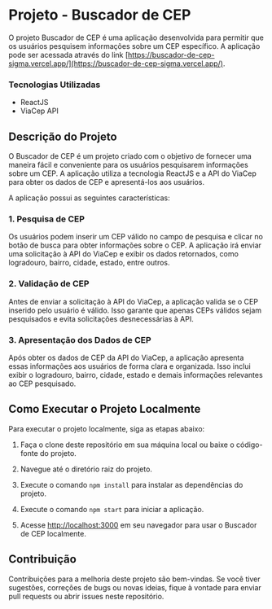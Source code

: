 # Projeto - Buscador de CEP

O projeto Buscador de CEP é uma aplicação desenvolvida para permitir que os usuários pesquisem informações sobre um CEP específico. A aplicação pode ser acessada através do link [https://buscador-de-cep-sigma.vercel.app/](https://buscador-de-cep-sigma.vercel.app/).

### Tecnologias Utilizadas
- ReactJS
- ViaCep API

## Descrição do Projeto

O Buscador de CEP é um projeto criado com o objetivo de fornecer uma maneira fácil e conveniente para os usuários pesquisarem informações sobre um CEP. A aplicação utiliza a tecnologia ReactJS e a API do ViaCep para obter os dados de CEP e apresentá-los aos usuários.

A aplicação possui as seguintes características:

### 1. Pesquisa de CEP

Os usuários podem inserir um CEP válido no campo de pesquisa e clicar no botão de busca para obter informações sobre o CEP. A aplicação irá enviar uma solicitação à API do ViaCep e exibir os dados retornados, como logradouro, bairro, cidade, estado, entre outros.

### 2. Validação de CEP

Antes de enviar a solicitação à API do ViaCep, a aplicação valida se o CEP inserido pelo usuário é válido. Isso garante que apenas CEPs válidos sejam pesquisados e evita solicitações desnecessárias à API.

### 3. Apresentação dos Dados de CEP

Após obter os dados de CEP da API do ViaCep, a aplicação apresenta essas informações aos usuários de forma clara e organizada. Isso inclui exibir o logradouro, bairro, cidade, estado e demais informações relevantes ao CEP pesquisado.

## Como Executar o Projeto Localmente

Para executar o projeto localmente, siga as etapas abaixo:

1. Faça o clone deste repositório em sua máquina local ou baixe o código-fonte do projeto.

2. Navegue até o diretório raiz do projeto.

3. Execute o comando `npm install` para instalar as dependências do projeto.

4. Execute o comando `npm start` para iniciar a aplicação.

5. Acesse [http://localhost:3000](http://localhost:3000) em seu navegador para usar o Buscador de CEP localmente.

## Contribuição

Contribuições para a melhoria deste projeto são bem-vindas. Se você tiver sugestões, correções de bugs ou novas ideias, fique à vontade para enviar pull requests ou abrir issues neste repositório.



